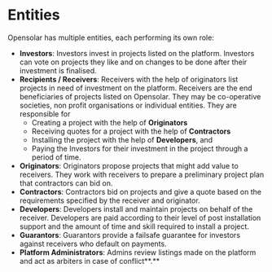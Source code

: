 # Entities

Opensolar has multiple entities, each performing its own role:

* **Investors**: Investors invest in projects listed on the platform. Investors can vote on projects they like and on changes to be done after their investment is finalised.
* **Recipients / Receivers**: Receivers with the help of originators list projects in need of investment on the platform. Receivers are the end beneficiaries of projects listed on Opensolar. They may be co-operative societies, non profit organisations or individual entities. They are responsible for
  * Creating a project with the help of **Originators**
  * Receiving quotes for a project with the help of **Contractors**
  * Installing the project with the help of **Developers**, and
  * Paying the Investors for their investment in the project through a period of time.
* **Originators**: Originators propose projects that might add value to receivers. They work with receivers to prepare a preliminary project plan that contractors can bid on.
* **Contractors**: Contractors bid on projects and give a quote based on the requirements specified by the receiver and originator.
* **Developers**: Developers install and maintain projects on behalf of the receiver. Developers are paid according to their level of post installation support and the amount of time and skill required to install a project.
* **Guarantors**: Guarantors provide a failsafe guarantee for investors against receivers who default on payments.
* **Platform Administrators**: Admins review listings made on the platform and act as arbiters in case of conflict**.**

